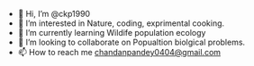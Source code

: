 - 👋 Hi, I’m @ckp1990
- 👀 I’m interested in Nature, coding, exprimental cooking.
- 🌱 I’m currently learning Wildife population ecology
- 💞️ I’m looking to collaborate on Popualtion biolgical problems.
- 📫 How to reach me chandanpandey0404@gmail.com

<!---
ckp1990/ckp1990 is a ✨ special ✨ repository because its `README.md` (this file) appears on your GitHub profile.
You can click the Preview link to take a look at your changes.
--->
